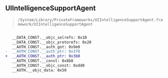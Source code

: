 ## UIIntelligenceSupportAgent

> `/System/Library/PrivateFrameworks/UIIntelligenceSupportAgent.framework/UIIntelligenceSupportAgent`

```diff

   __DATA_CONST.__objc_selrefs: 0x10
   __DATA_CONST.__objc_protorefs: 0x20
   __AUTH_CONST.__auth_got: 0x9e0
-  __AUTH_CONST.__auth_ptr: 0x378
+  __AUTH_CONST.__auth_ptr: 0x3b0
   __AUTH_CONST.__const: 0x8b8
   __AUTH_CONST.__objc_const: 0xdd0
   __AUTH.__objc_data: 0x50

```
